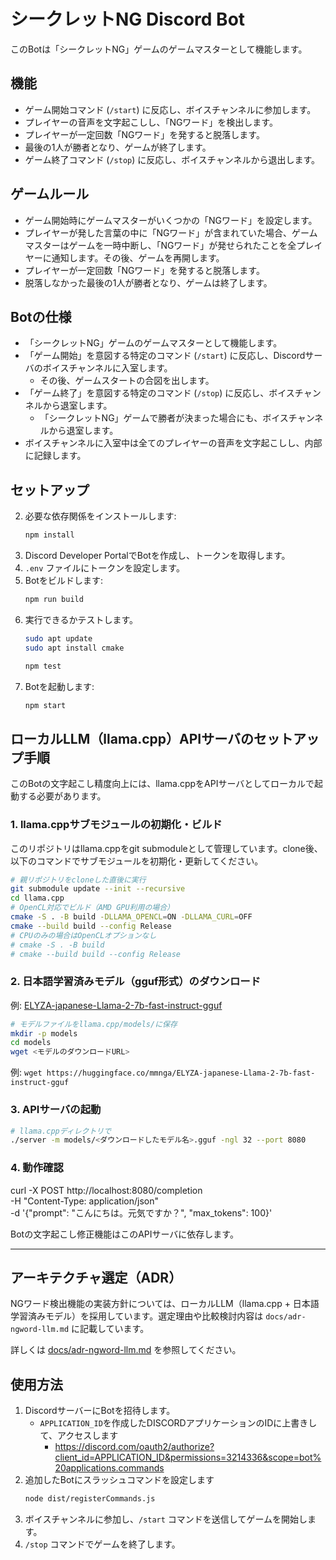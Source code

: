 # シークレットNG Discord Bot

このBotは「シークレットNG」ゲームのゲームマスターとして機能します。

## 機能

- ゲーム開始コマンド (`/start`) に反応し、ボイスチャンネルに参加します。
- プレイヤーの音声を文字起こしし、「NGワード」を検出します。
- プレイヤーが一定回数「NGワード」を発すると脱落します。
- 最後の1人が勝者となり、ゲームが終了します。
- ゲーム終了コマンド (`/stop`) に反応し、ボイスチャンネルから退出します。

## ゲームルール

- ゲーム開始時にゲームマスターがいくつかの「NGワード」を設定します。
- プレイヤーが発した言葉の中に「NGワード」が含まれていた場合、ゲームマスターはゲームを一時中断し、「NGワード」が発せられたことを全プレイヤーに通知します。その後、ゲームを再開します。
- プレイヤーが一定回数「NGワード」を発すると脱落します。
- 脱落しなかった最後の1人が勝者となり、ゲームは終了します。

## Botの仕様

- 「シークレットNG」ゲームのゲームマスターとして機能します。
- 「ゲーム開始」を意図する特定のコマンド (`/start`) に反応し、Discordサーバのボイスチャンネルに入室します。
  - その後、ゲームスタートの合図を出します。
- 「ゲーム終了」を意図する特定のコマンド (`/stop`) に反応し、ボイスチャンネルから退室します。
  - 「シークレットNG」ゲームで勝者が決まった場合にも、ボイスチャンネルから退室します。
- ボイスチャンネルに入室中は全てのプレイヤーの音声を文字起こしし、内部に記録します。

## セットアップ

2. 必要な依存関係をインストールします:
   ```bash
   npm install
   ```
1. Discord Developer PortalでBotを作成し、トークンを取得します。
1. `.env` ファイルにトークンを設定します。
1. Botをビルドします:
   ```bash
   npm run build
   ```
1. 実行できるかテストします。
   ```bash
   sudo apt update
   sudo apt install cmake
   ```
   ```bash
   npm test
   ```
1. Botを起動します:
   ```bash
   npm start
   ```

## ローカルLLM（llama.cpp）APIサーバのセットアップ手順

このBotの文字起こし精度向上には、llama.cppをAPIサーバとしてローカルで起動する必要があります。

### 1. llama.cppサブモジュールの初期化・ビルド

このリポジトリはllama.cppをgit submoduleとして管理しています。clone後、以下のコマンドでサブモジュールを初期化・更新してください。

```bash
# 親リポジトリをcloneした直後に実行
git submodule update --init --recursive
cd llama.cpp
# OpenCL対応でビルド（AMD GPU利用の場合）
cmake -S . -B build -DLLAMA_OPENCL=ON -DLLAMA_CURL=OFF
cmake --build build --config Release
# CPUのみの場合はOpenCLオプションなし
# cmake -S . -B build
# cmake --build build --config Release
```

### 2. 日本語学習済みモデル（gguf形式）のダウンロード

例: [ELYZA-japanese-Llama-2-7b-fast-instruct-gguf](https://huggingface.co/mmnga/ELYZA-japanese-Llama-2-7b-gguf)

```bash
# モデルファイルをllama.cpp/models/に保存
mkdir -p models
cd models
wget <モデルのダウンロードURL>
```

例: `wget https://huggingface.co/mmnga/ELYZA-japanese-Llama-2-7b-fast-instruct-gguf`

### 3. APIサーバの起動

```bash
# llama.cppディレクトリで
./server -m models/<ダウンロードしたモデル名>.gguf -ngl 32 --port 8080
```

### 4. 動作確認

curl -X POST http://localhost:8080/completion \
 -H "Content-Type: application/json" \
 -d '{"prompt": "こんにちは。元気ですか？", "max_tokens": 100}'

Botの文字起こし修正機能はこのAPIサーバに依存します。

---

## アーキテクチャ選定（ADR）

NGワード検出機能の実装方針については、ローカルLLM（llama.cpp + 日本語学習済みモデル）を採用しています。選定理由や比較検討内容は `docs/adr-ngword-llm.md` に記載しています。

詳しくは [docs/adr-ngword-llm.md](docs/adr-ngword-llm.md) を参照してください。

## 使用方法

1. DiscordサーバーにBotを招待します。
   - `APPLICATION_ID`を作成したDISCORDアプリケーションのIDに上書きして、アクセスします
     - https://discord.com/oauth2/authorize?client_id=APPLICATION_ID&permissions=3214336&scope=bot%20applications.commands
1. 追加したBotにスラッシュコマンドを設定します
   ```bash
   node dist/registerCommands.js
   ```
1. ボイスチャンネルに参加し、`/start` コマンドを送信してゲームを開始します。
1. `/stop` コマンドでゲームを終了します。
